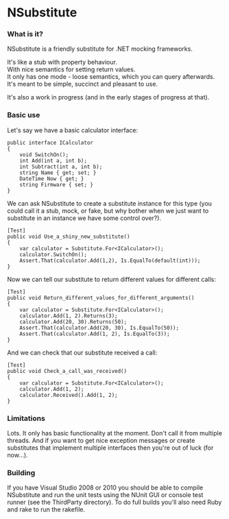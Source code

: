 NSubstitute
========

### What is it?

NSubstitute is a friendly substitute for .NET mocking frameworks.

It's like a stub with property behaviour.  
With nice semantics for setting return values.  
It only has one mode - loose semantics, which you can query afterwards.  
It's meant to be simple, succinct and pleasant to use.  

It's also a work in progress (and in the early stages of progress at that).

### Basic use

Let's say we have a basic calculator interface:

    public interface ICalculator
    {
        void SwitchOn();
        int Add(int a, int b);
        int Subtract(int a, int b);
        string Name { get; set; }
        DateTime Now { get; }
        string Firmware { set; }
    }

We can ask NSubstitute to create a substitute instance for this type (you could call it a stub, mock, or fake, but why bother when we just want to substitute in an instance we have some control over?).

    [Test]
    public void Use_a_shiny_new_substitute()
    {
        var calculator = Substitute.For<ICalculator>();
        calculator.SwitchOn();
        Assert.That(calculator.Add(1,2), Is.EqualTo(default(int)));
    }

Now we can tell our substitute to return different values for different calls:

    [Test]
    public void Return_different_values_for_different_arguments()
    {
        var calculator = Substitute.For<ICalculator>();
        calculator.Add(1, 2).Returns(3);
        calculator.Add(20, 30).Returns(50);
        Assert.That(calculator.Add(20, 30), Is.EqualTo(50));
        Assert.That(calculator.Add(1, 2), Is.EqualTo(3));
    }

And we can check that our substitute received a call:

    [Test]
    public void Check_a_call_was_received()
    {
        var calculator = Substitute.For<ICalculator>();
        calculator.Add(1, 2);
        calculator.Received().Add(1, 2);            
    }

### Limitations

Lots. It only has basic functionality at the moment. Don't call it from multiple threads. And if you want to get nice exception messages or create substitutes that implement multiple interfaces then you're out of luck (for now...).

### Building

If you have Visual Studio 2008 or 2010 you should be able to compile NSubstitute and run the unit tests using the NUnit GUI or console test runner (see the ThirdParty directory).
To do full builds you'll also need Ruby and rake to run the rakefile.

